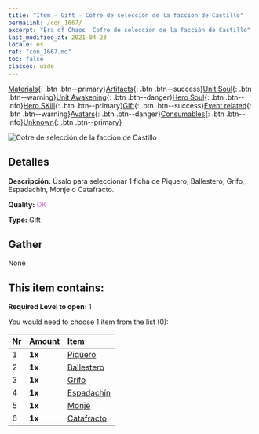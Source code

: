 ```yaml
---
title: "Item - Gift - Cofre de selección de la facción de Castillo"
permalink: /con_1667/
excerpt: "Era of Chaos  Cofre de selección de la facción de Castillo"
last_modified_at: 2021-04-23
locale: es
ref: "con_1667.md"
toc: false
classes: wide
---
```

 [Materials](/ItemsES/){: .btn .btn--primary}[Artifacts](/ItemsES/Artifacts/){: .btn .btn--success}[Unit Soul](/ItemsES/UnitSoul/){: .btn .btn--warning}[Unit Awakening](/ItemsES/UnitAwakening/){: .btn .btn--danger}[Hero Soul](/ItemsES/HeroSoul/){: .btn .btn--info}[Hero SKill](/ItemsES/HeroSkill/){: .btn .btn--primary}[Gift](/ItemsES/Gift/){: .btn .btn--success}[Event related](/ItemsES/Events/){: .btn .btn--warning}[Avatars](/ItemsES/Avatars/){: .btn .btn--danger}[Consumables](/ItemsES/Consumables/){: .btn .btn--info}[Unknown](/ItemsES/Unknown/){: .btn .btn--primary}

 ![Cofre de selección de la facción de Castillo](/images/t/i_907283.png)

## Detalles
 **Descripción:** Úsalo para seleccionar 1 ficha de Piquero, Ballestero, Grifo, Espadachín, Monje o Catafracto.

 **Quality:** <span style="color: #DA70D6">OK</span>

 **Type:** Gift

## Gather

  None

## This item contains:

 **Required Level to open:** 1

 You would need to choose 1 item from the list (0):

  | Nr | Amount |     Item    |
  |:---|:-------|:------------|
  | 1 |  **1x** | [Piquero](/ItemsES/unt_190/) |  | 
  | 2 |  **1x** | [Ballestero](/ItemsES/unt_191/) |  | 
  | 3 |  **1x** | [Grifo](/ItemsES/unt_192/) |  | 
  | 4 |  **1x** | [Espadachín](/ItemsES/unt_193/) |  | 
  | 5 |  **1x** | [Monje](/ItemsES/unt_194/) |  | 
  | 6 |  **1x** | [Catafracto](/ItemsES/unt_195/) |  | 
